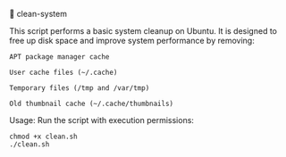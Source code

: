 📁 clean-system

This script performs a basic system cleanup on Ubuntu. It is designed to free up disk space and improve system performance by removing:

    APT package manager cache

    User cache files (~/.cache)

    Temporary files (/tmp and /var/tmp)

    Old thumbnail cache (~/.cache/thumbnails)

Usage:
Run the script with execution permissions:
```
chmod +x clean.sh
./clean.sh
```
